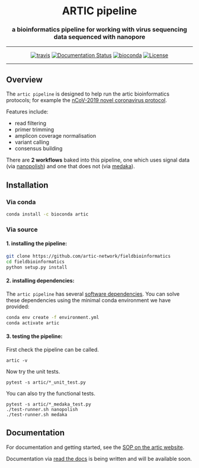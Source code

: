<div align="center">
    <h1>ARTIC pipeline</h1>
    <h3>a bioinformatics pipeline for working with virus sequencing data sequenced with nanopore</h3>
    <hr>
    <a href="https://travis-ci.org/artic-network/fieldbioinformatics"><img src="https://travis-ci.org/artic-network/fieldbioinformatics.svg?branch=master" alt="travis"></a>
    <a href='http://artic.readthedocs.io/en/latest/?badge=latest'><img src='https://readthedocs.org/projects/artic/badge/?version=latest' alt='Documentation Status'></a>
    <a href="https://bioconda.github.io/recipes/artic/README.html"><img src="https://anaconda.org/bioconda/artic/badges/downloads.svg" alt="bioconda"></a>
    <a href="https://github.com/artic-network/fieldbioinformatics/blob/master/LICENSE"><img src="https://img.shields.io/badge/license-MIT-orange.svg" alt="License"></a>
</div>

---

## Overview

The `artic pipeline` is designed to help run the artic bioinformatics protocols; for example the [nCoV-2019 novel coronavirus protocol](https://artic.network/ncov-2019/ncov2019-bioinformatics-sop.html).

Features include:

* read filtering
* primer trimming
* amplicon coverage normalisation
* variant calling
* consensus building

There are **2 workflows** baked into this pipeline, one which uses signal data (via [nanopolish](https://github.com/jts/nanopolish)) and one that does not (via [medaka](https://github.com/nanoporetech/medaka)).

## Installation

### Via conda

```sh
conda install -c bioconda artic
```

### Via source

#### 1. installing the pipeline:

```sh
git clone https://github.com/artic-network/fieldbioinformatics
cd fieldbioinformatics
python setup.py install
```

#### 2. installing dependencies:

The `artic pipeline` has several [software dependencies](https://github.com/artic-network/fieldbioinformatics/blob/master/environment.yml). You can solve these dependencies using the minimal conda environment we have provided:

```sh
conda env create -f environment.yml
conda activate artic
```

#### 3. testing the pipeline:

First check the pipeline can be called.

```
artic -v
```

Now try the unit tests.

```
pytest -s artic/*_unit_test.py
```

You can also try the functional tests.

```
pytest -s artic/*_medaka_test.py
./test-runner.sh nanopolish
./test-runner.sh medaka
```


## Documentation

For documentation and getting started, see the [SOP on the artic website](https://artic.network/ncov-2019/ncov2019-bioinformatics-sop.html).

Documentation via [read the docs](http://artic.readthedocs.io/en/latest/?badge=latest) is being written and will be available soon.

